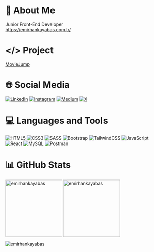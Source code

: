 # 💫 About Me
Junior Front-End Developer<br>https://emirhankayabas.com.tr/

# </> Project
[MovieJump](https://emirhankayabas.com.tr/demo/)

# 🌐 Social Media
[![LinkedIn](https://img.shields.io/badge/LinkedIn-%230077B5.svg?logo=linkedin&logoColor=white)](https://linkedin.com/in/emirhan-kayabas) [![Instagram](https://img.shields.io/badge/Instagram-%23E4405F.svg?logo=Instagram&logoColor=white)](https://instagram.com/emirhan_kayabas) [![Medium](https://img.shields.io/badge/Medium-12100E?logo=medium&logoColor=white)](https://medium.com/@emirhankayabas)  [![X](https://img.shields.io/badge/X-black.svg?logo=X&logoColor=white)](https://x.com/emirhankayabas0)

# 💻 Languages and Tools
![HTML5](https://img.shields.io/badge/html5-%23E34F26.svg?style=for-the-badge&logo=html5&logoColor=white) ![CSS3](https://img.shields.io/badge/css3-%231572B6.svg?style=for-the-badge&logo=css3&logoColor=white) ![SASS](https://img.shields.io/badge/SASS-hotpink.svg?style=for-the-badge&logo=SASS&logoColor=white) ![Bootstrap](https://img.shields.io/badge/bootstrap-%238511FA.svg?style=for-the-badge&logo=bootstrap&logoColor=white) ![TailwindCSS](https://img.shields.io/badge/tailwindcss-%2338B2AC.svg?style=for-the-badge&logo=tailwind-css&logoColor=white) ![JavaScript](https://img.shields.io/badge/javascript-%23323330.svg?style=for-the-badge&logo=javascript&logoColor=%23F7DF1E) ![React](https://img.shields.io/badge/react-%2320232a.svg?style=for-the-badge&logo=react&logoColor=%2361DAFB) ![MySQL](https://img.shields.io/badge/mysql-%2300000f.svg?style=for-the-badge&logo=mysql&logoColor=white) ![Postman](https://img.shields.io/badge/Postman-FF6C37?style=for-the-badge&logo=postman&logoColor=white)

# 📊 GitHub Stats
<p><img align="left" src="https://github-readme-stats.vercel.app/api?username=emirhankayabas&theme=dark&hide_border=false&include_all_commits=false&count_private=false" alt="emirhankayabas" height="180px" /></p>
<p><img align="center" src="https://github-readme-streak-stats.herokuapp.com/?user=emirhankayabas&theme=dark&hide_border=false" alt="emirhankayabas" height="180px" /</p>
<p><img align="center" src="https://github-readme-stats.vercel.app/api/top-langs/?username=emirhankayabas&theme=dark&hide_border=false&include_all_commits=false&count_private=false&layout=compact" alt="emirhankayabas" /></p>
